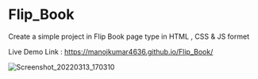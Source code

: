 # Flip_Book
Create a simple project in Flip Book page type in HTML , CSS &amp; JS formet


Live Demo Link : https://manojkumar4636.github.io/Flip_Book/

![Screenshot_20220313_170310](https://user-images.githubusercontent.com/101208123/158069109-c316246b-806f-4ff8-8f7d-66fdde1a3054.JPG)

